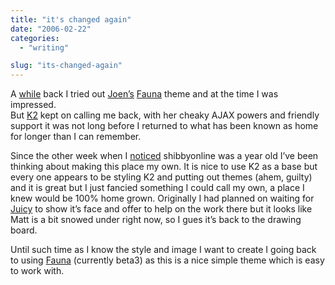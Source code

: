 ```yaml
---
title: "it's changed again"
date: "2006-02-22"
categories: 
  - "writing"

slug: "its-changed-again"
---
```


A [while](http://www.shibbyonline.co.uk/2005/12/12/walking-through-the-fauna/) back I tried out [Joen’s](http://www.noscope.com/) [Fauna](http://www.noscope.com/fauna/) theme and at the time I was impressed.  
But [K2](http://getk2.com) kept on calling me back, with her cheaky AJAX powers and friendly support it was not long before I returned to what has been known as home for longer than I can remember.

Since the other week when I [noticed](http://www.shibbyonline.co.uk/2006/02/13/happy-birthday-mr-wordpress/) shibbyonline was a year old I’ve been thinking about making this place my own. It is nice to use K2 as a base but every one appears to be styling K2 and putting out themes (ahem, guilty) and it is great but I just fancied something I could call my own, a place I knew would be 100% home grown. Originally I had planned on waiting for [Juicy](http://www.donnybrookcheer.com/2005/11/12/juicy-update/) to show it’s face and offer to help on the work there but it looks like Matt is a bit snowed under right now, so I gues it’s back to the drawing board.

Until such time as I know the style and image I want to create I going back to using [Fauna](http://www.noscope.com/fauna/) (currently beta3) as this is a nice simple theme which is easy to work with.
